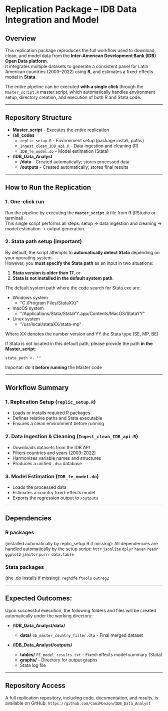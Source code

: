 # Replication Package – IDB Data Integration and Model

## Overview
This replication package reproduces the full workflow used to download, clean, and model data from the **Inter-American Development Bank (IDB) Open Data platform**.  
It integrates multiple datasets to generate a consistent panel for Latin American countries (2003–2022) using **R**, and estimates a fixed-effects model in **Stata**.  

The entire pipeline can be executed **with a single click** through the `Master_script.R` master script, which automatically handles environment setup, directory creation, and execution of both R and Stata code.

---

## Repository Structure

- **Master_script** - Executes the entire replication
- **/all_codes**
  - `replic_setup.R` - Environment setup (package install, paths)
  - `Ingest_clean_IDB_api.R` - Data ingestion and cleaning (R)
  - `IDB_fe_model.do` - Model estimation (Stata)
- **/IDB_Data_Analyst**
  - **/data** - Created automatically; stores processed data
  - **/outputs** - Created automatically; stores final results
    
---

## How to Run the Replication

### 1. One-click run
Run the pipeline by executing the **`Master_script.R`** file from R (RStudio or terminal).  
This single script performs all steps: setup → data ingestion and cleaning → model estimation → output generation.

### 2. Stata path setup (important)
By default, the script attempts to **automatically detect Stata** depending on your operating system.  
However, you **must specify the Stata path** as an input in two situations:

1. **Stata version is older than 17**, or  
2. **Stata is not installed in the default system path**.

The default system path where the code search for Stata.exe are:
- Windows system
  - "C:/Program Files/StataXX/"                                
- macOS system
  - "/Applications/Stata/StataYY.app/Contents/MacOS/StataYY"   
- Linux system
  - "/usr/local/stataXX/stata-mp"                              

Where XX denotes the number version and YY the Stata type (SE, MP, BE)

If Stata is not located in this default path, please provide the path **in the Master_script**:  

`stata_path <- ""`

Importat: do it **before running** the Master code 

----


## Workflow Summary

### 1. **Replication Setup** (`replic_setup.R`)
- Loads or installs required R packages
- Defines relative paths and Stata executable
- Ensures a clean environment before running

### 2. **Data Ingestion & Cleaning** (`Ingest_clean_IDB_api.R`)
- Downloads datasets from the IDB API
- Filters countries and years (2003–2022)
- Harmonizes variable names and structures
- Produces a unified `.dta` database

### 3. **Model Estimation** (`IDB_fe_model.do`)
- Loads the processed data
- Estimates a country fixed-effects model
- Exports the regression output to `/outputs`
  
----


## Dependencies 

### R packages 
(installed automatically by replic_setup.R if missing):
All dependencies are handled automatically by the setup script:
`httr`
`jsonlite`
`dplyr`
`haven`
`readr`
`ggplot2`
`janitor`
`purrr`
`data.table`

### Stata packages 
(the .do installs if missing):
`reghdfe`
`ftools`
`outreg2`

----


## Expected Outcomes:
Upon successful execution, the following folders and files will be created automatically under the working directory:

- **/IDB_Data_Analyst/data/**
  - **data/** `db_master_country_filter.dta` - Final merged dataset

- **/IDB_Data_Analyst/outputs/**
  - **tables/** `FE_model_results.txt` - Fixed-effects model summary (Stata)
  - **graphs/** - Directory for output graphs
  - Stata log file 

-----

## Repository Access
A full replication repository, including code, documentation, and results, is available on GitHub: `https://github.com/CamiMonzon/IDB_Data_Analyst`
